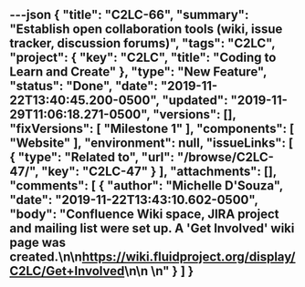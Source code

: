---json
{
  "title": "C2LC-66",
  "summary": "Establish open collaboration tools (wiki, issue tracker, discussion forums)",
  "tags": "C2LC",
  "project": {
    "key": "C2LC",
    "title": "Coding to Learn and Create"
  },
  "type": "New Feature",
  "status": "Done",
  "date": "2019-11-22T13:40:45.200-0500",
  "updated": "2019-11-29T11:06:18.271-0500",
  "versions": [],
  "fixVersions": [
    "Milestone 1"
  ],
  "components": [
    "Website"
  ],
  "environment": null,
  "issueLinks": [
    {
      "type": "Related to",
      "url": "/browse/C2LC-47/",
      "key": "C2LC-47"
    }
  ],
  "attachments": [],
  "comments": [
    {
      "author": "Michelle D'Souza",
      "date": "2019-11-22T13:43:10.602-0500",
      "body": "Confluence Wiki space, JIRA project and mailing list were set up. A 'Get Involved' wiki page was created.\n\n<https://wiki.fluidproject.org/display/C2LC/Get+Involved>\n\n \n"
    }
  ]
}
---

        